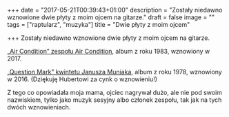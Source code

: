 +++
date = "2017-05-21T00:39:43+01:00"
description = "Zostały niedawno wznowione dwie płyty z moim ojcem na gitarze."
draft = false
image = ""
tags = ["raptularz", "muzyka"]
title = "Dwie płyty z moim ojcem"

+++
Zostały niedawno wznowione dwie płyty z moim ojcem na gitarze.

[„Air Condition” zespołu Air Condition][aircondition], album z roku 1983, wznowiony w 2017.

[„Question Mark” kwintetu Janusza Muniaka][questionmark], album z roku 1978,
wznowiony w 2016. (Dziękuję Hubertowi za cynk o wznowieniu!)

Z tego co opowiadała moja mama, ojciec nagrywał dużo, ale nie pod swoim
nazwiskiem, tylko jako muzyk sesyjny albo członek zespołu, tak jak na tych dwóch
wznowieniach.

[aircondition]: http://sklep.polskieradio.pl/Product.aspx?ProductID=17375
[questionmark]: http://www.dvdmax.pl/janusz-muniak-quintet-question-mark-polish-jazz-cd,art567469
